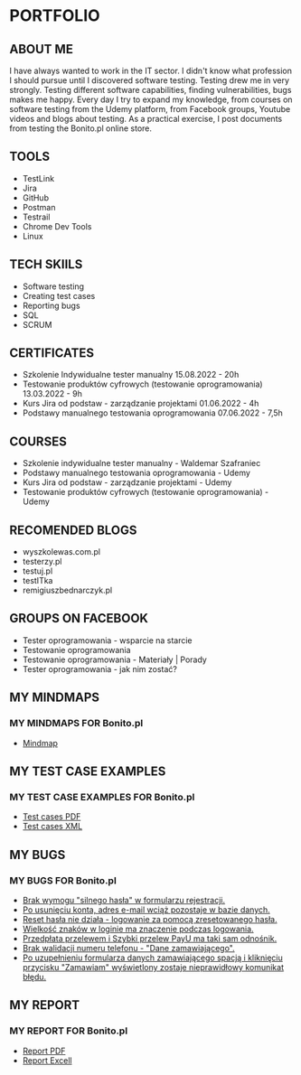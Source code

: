 # PORTFOLIO
## ABOUT ME
I have always wanted to work in the IT sector. I didn't know what profession I should pursue until I discovered software testing. Testing drew me in very strongly. Testing different software capabilities, finding vulnerabilities, bugs makes me happy. Every day I try to expand my knowledge, from courses on software testing from the Udemy platform, from Facebook groups, Youtube videos and blogs about testing. As a practical exercise, I post documents from testing the Bonito.pl online store.
## TOOLS
* TestLink
* Jira
* GitHub
* Postman
* Testrail
* Chrome Dev Tools
* Linux
## TECH SKIILS
* Software testing
* Creating test cases
* Reporting bugs
* SQL
* SCRUM
## CERTIFICATES
* Szkolenie Indywidualne tester manualny 15.08.2022 - 20h
* Testowanie produktów cyfrowych (testowanie oprogramowania) 13.03.2022 - 9h
* Kurs Jira od podstaw - zarządzanie projektami 01.06.2022 - 4h
* Podstawy manualnego testowania oprogramowania  07.06.2022 - 7,5h
## COURSES
* Szkolenie indywidualne tester manualny - Waldemar Szafraniec
* Podstawy manualnego testowania oprogramowania - Udemy
* Kurs Jira od podstaw - zarządzanie projektami - Udemy
* Testowanie produktów cyfrowych (testowanie oprogramowania) - Udemy
## RECOMENDED BLOGS
* wyszkolewas.com.pl
* testerzy.pl
* testuj.pl
* testITka
* remigiuszbednarczyk.pl
## GROUPS ON FACEBOOK
* Tester oprogramowania - wsparcie na starcie
* Testowanie oprogramowania
* Testowanie oprogramowania - Materiały | Porady
* Tester oprogramowania - jak nim zostać?
## MY MINDMAPS
### MY MINDMAPS FOR Bonito.pl
* [Mindmap](https://drive.google.com/file/d/1vZETRqStA8WFoMto44dDJL8LtpGK2gaB/view?usp=sharing)
## MY TEST CASE EXAMPLES
### MY TEST CASE EXAMPLES FOR Bonito.pl
* [Test cases PDF](https://drive.google.com/file/d/1o0WMSKmzU5VS2elJMd2GjlKzPpRXIysk/view?usp=sharing)
* [Test cases XML](https://drive.google.com/file/d/1kp1Ib_rlraXVYANbbwj-CVH44rhvg54B/view?usp=sharing)
## MY BUGS
### MY BUGS FOR Bonito.pl
* [Brak wymogu "silnego hasła" w formularzu rejestracji.](https://docs.google.com/document/d/1AmdBf_z3K1baLVBee0x2SNlC8JTuvI4o/edit?usp=sharing&ouid=112131165326463282342&rtpof=true&sd=true)
* [Po usunięciu konta, adres e-mail wciąż pozostaje w bazie danych.](https://docs.google.com/document/d/1Vbe2dY9c3LxlWwIqEhs9ZEJkmvQNHB39/edit?usp=sharing&ouid=112131165326463282342&rtpof=true&sd=true)
* [Reset hasła nie działa - logowanie za pomocą zresetowanego hasła.](https://docs.google.com/document/d/1Y7y5P26HXGgcouY-NH-jKHSfci6wnLHM/edit?usp=sharing&ouid=112131165326463282342&rtpof=true&sd=true)
* [Wielkość znaków w loginie ma znaczenie podczas logowania.](https://docs.google.com/document/d/1itvgeGcVefzH-jDOxWCcswIV6Vs1RIYh/edit?usp=sharing&ouid=112131165326463282342&rtpof=true&sd=true)
* [Przedpłata przelewem i Szybki przelew PayU ma taki sam odnośnik.](https://docs.google.com/document/d/18L8aLh0pGu1sCaitzPVqlcaClTZJNN2V/edit?usp=sharing&ouid=112131165326463282342&rtpof=true&sd=true)
* [Brak walidacji numeru telefonu - "Dane zamawiającego".](https://docs.google.com/document/d/1hYjfNc1jb9VsCth5M0kFAnUZwfC_HwN4/edit?usp=sharing&ouid=112131165326463282342&rtpof=true&sd=true)
* [Po uzupełnieniu formularza danych zamawiającego spacją i kliknięciu przycisku "Zamawiam" wyświetlony zostaje nieprawidłowy komunikat błędu.](https://docs.google.com/document/d/1EaiHILoSAl6yZzwbmJ4SGR9PWUxp-g6a/edit?usp=sharing&ouid=112131165326463282342&rtpof=true&sd=true)

## MY REPORT
### MY REPORT FOR Bonito.pl
* [Report PDF](https://drive.google.com/file/d/1cyQLErOVY3HDNajjDqIW-581PxOEM0qN/view?usp=sharing)
* [Report Excell](https://docs.google.com/spreadsheets/d/1i1YhI8lilbKKq8tpycd6HlBkzUCseX8j/edit?usp=sharing&ouid=112131165326463282342&rtpof=true&sd=true)
